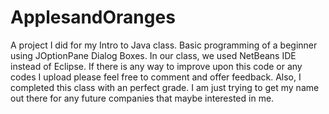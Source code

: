 # ApplesandOranges
A project I did for my Intro to Java class. Basic programming of a beginner using JOptionPane Dialog Boxes.
In our class, we used NetBeans IDE instead of Eclipse.
If there is any way to improve upon this code or any codes I upload please feel free to comment and offer feedback.
Also, I completed this class with an perfect grade. 
I am just trying to get my name out there for any future companies that maybe interested in me.

